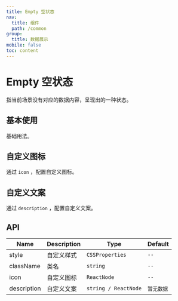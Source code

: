 ```yaml
---
title: Empty 空状态
nav:
  title: 组件
  path: /common
group:
  title: 数据展示
mobile: false
toc: content
---
```


# Empty 空状态

指当前场景没有对应的数据内容，呈现出的一种状态。

## 基本使用

基础用法。

<code src="./demos/index1.tsx"></code>

## 自定义图标

通过 `icon` ，配置自定义图标。

<code src="./demos/index2.tsx"></code>

## 自定义文案

通过 `description` ，配置自定义文案。

<code src="./demos/index3.tsx"></code>

## API

| Name        | Description | Type                 | Default    |
| ----------- | ----------- | -------------------- | ---------- |
| style       | 自定义样式  | `CSSProperties`      | `--`       |
| className   | 类名        | `string`             | `--`       |
| icon        | 自定义图标  | `ReactNode`          | `--`       |
| description | 自定义文案  | `string / ReactNode` | `暂无数据` |
